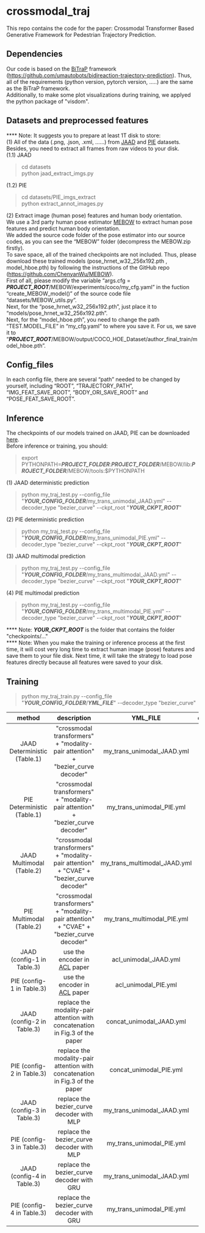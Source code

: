 # crossmodal_traj
This repo contains the code for the paper: Crossmodal Transformer Based Generative Framework for Pedestrian Trajectory Prediction.

## Dependencies  
Our code is based on the [BiTraP](https://github.com/umautobots/bidireaction-trajectory-prediction) framework (https://github.com/umautobots/bidireaction-trajectory-prediction). Thus, all of the requirements (python version, pytorch version, .....) are the same as the BiTraP framework.  
Additionally, to make some plot visualizations during training, we applyed the python package of "visdom".

## Datasets and preprocessed features  
**** Note: It suggests you to prepare at least 1T disk to store:   
(1) All of the data (.png, .json, .xml, ……) from [JAAD](https://data.nvision2.eecs.yorku.ca/JAAD_dataset/) and [PIE](https://data.nvision2.eecs.yorku.ca/PIE_dataset/) datasets. Besides, you need to extract all frames from raw videos to your disk.  
(1.1) JAAD  
>cd datasets  
>python jaad_extract_imgs.py

(1.2) PIE  
>cd datasets/PIE_imgs_extract  
>python extract_annot_images.py   

(2) Extract image (human pose) features and human body orientation.  
We use a 3rd party human pose estimator [MEBOW](https://github.com/ChenyanWu/MEBOW) to extract human pose features and predict human body orientation.  
We added the source code folder of the pose estimator into our source codes, as you can see the “MEBOW” folder (decompress the MEBOW.zip firstly).  
To save space, all of the trained checkpoints are not included. Thus, please download these trained models (pose_hrnet_w32_256x192.pth , model_hboe.pth) by following the instructions of the GitHub repo (https://github.com/ChenyanWu/MEBOW).  
First of all, please modify the variable “args.cfg = ***PROJECT_ROOT***/MEBOW/experiments/coco/my_cfg.yaml” in the fuction “create_MEBOW_model()” of the source code file “datasets/MEBOW_utils.py”.  
Next, for the “pose_hrnet_w32_256x192.pth”, just place it to “models/pose_hrnet_w32_256x192.pth”.  
Next, for the “model_hboe.pth”, you need to change the path “TEST.MODEL_FILE” in “my_cfg.yaml” to where you save it. For us, we save it to “***PROJECT_ROOT***/MEBOW/output/COCO_HOE_Dataset/author_final_train/model_hboe.pth”.  



## Config_files  
In each config file, there are several “path” needed to be changed by yourself, including “ROOT”, “TRAJECTORY_PATH”, “IMG_FEAT_SAVE_ROOT”, “BODY_ORI_SAVE_ROOT” and “POSE_FEAT_SAVE_ROOT”.

## Inference  
The checkpoints of our models trained on JAAD, PIE can be downloaded [here](https://drive.google.com/drive/folders/1e9Dmf1_qBKQc1cXUfPPonkM7iHqIh9vT?usp=sharing).  
Before inference or training, you should:
>export PYTHONPATH=***PROJECT_FOLDER***:***PROJECT_FOLDER***/MEBOW/lib:***PROJECT_FOLDER***/MEBOW/tools:$PYTHONPATH


(1) JAAD deterministic prediction  
>python my_traj_test.py --config_file "***YOUR_CONFIG_FOLDER***/my_trans_unimodal_JAAD.yml" --decoder_type "bezier_curve" --ckpt_root "***YOUR_CKPT_ROOT***"  

(2) PIE deterministic prediction  
>python my_traj_test.py --config_file "***YOUR_CONFIG_FOLDER***/my_trans_unimodal_PIE.yml" --decoder_type "bezier_curve" --ckpt_root "***YOUR_CKPT_ROOT***"  

(3) JAAD multimodal prediction  
>python my_traj_test.py --config_file "***YOUR_CONFIG_FOLDER***/my_trans_multimodal_JAAD.yml" --decoder_type "bezier_curve" --ckpt_root "***YOUR_CKPT_ROOT***"  

(4) PIE multimodal prediction  
>python my_traj_test.py --config_file "***YOUR_CONFIG_FOLDER***/my_trans_multimodal_PIE.yml" --decoder_type "bezier_curve" --ckpt_root "***YOUR_CKPT_ROOT***"


**** Note: ***YOUR_CKPT_ROOT*** is the folder that contains the folder "checkpoints/..."  
**** Note: When you make the training or inference process at the first time, it will cost very long time to extract human image (pose) features and save them to your file disk. Next time, it will take the strategy to load pose features directly because all features were saved to your disk.




## Training  
>python my_traj_train.py --config_file "***YOUR_CONFIG_FOLDER***/***YML_FILE***" --decoder_type "bezier_curve"

| method | description | YML_FILE | decoder_type |
| :------: | :------: | :------: | :------: |
| JAAD Deterministic (Table.1) | "crossmodal transformers" + "modality-pair attention" + "bezier_curve decoder" | my_trans_unimodal_JAAD.yml | bezier_curve |
| PIE Deterministic (Table.1) | "crossmodal transformers" + "modality-pair attention" + "bezier_curve decoder" | my_trans_unimodal_PIE.yml | bezier_curve |
| JAAD Multimodal (Table.2) | "crossmodal transformers" + "modality-pair attention" + "CVAE" + "bezier_curve decoder" | my_trans_multimodal_JAAD.yml | bezier_curve |
| PIE Multimodal (Table.2) |  "crossmodal transformers" + "modality-pair attention" + "CVAE" + "bezier_curve decoder" | my_trans_multimodal_PIE.yml | bezier_curve |
| JAAD (config-1 in Table.3) | use the encoder in [ACL](https://arxiv.org/abs/1906.00295) paper | acl_unimodal_JAAD.yml | bezier_curve |
| PIE (config-1 in Table.3) | use the encoder in [ACL](https://arxiv.org/abs/1906.00295) paper | acl_unimodal_PIE.yml | bezier_curve |
| JAAD (config-2 in Table.3) | replace the modality-pair attention with concatenation in Fig.3 of the paper | concat_unimodal_JAAD.yml | bezier_curve |
| PIE (config-2 in Table.3) | replace the modality-pair attention with concatenation in Fig.3 of the paper | concat_unimodal_PIE.yml | bezier_curve |
| JAAD (config-3 in Table.3) | replace the bezier_curve decoder with MLP | my_trans_unimodal_JAAD.yml | mlp |
| PIE (config-3 in Table.3) | replace the bezier_curve decoder with MLP | my_trans_unimodal_PIE.yml | mlp |
| JAAD (config-4 in Table.3) | replace the bezier_curve decoder with GRU | my_trans_unimodal_JAAD.yml | gru |
| PIE (config-4 in Table.3) | replace the bezier_curve decoder with GRU | my_trans_unimodal_PIE.yml | gru |




